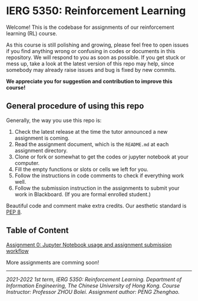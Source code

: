 # IERG 5350: Reinforcement Learning

Welcome! This is the codebase for assignments of our reinforcement learning (RL) course. 

As this course is still polishing and growing, please feel free to open issues if you find anything wrong or confusing in codes or documents in this repository. We will respond to you as soon as possible. If you get stuck or mess up, take a look at the latest version of this repo may help, since somebody may already raise issues and bug is fixed by new commits.

**We appreciate you for suggestion and contribution to improve this course!**



## General procedure of using this repo

Generally, the way you use this repo is:

1. Check the latest release at the time the tutor announced a new assignment is coming.
2. Read the assignment document, which is the `README.md` at each assignment directory.
3. Clone or fork or somewhat to get the codes or jupyter notebook at your computer.
4. Fill the empty functions or slots or cells we left for you.
5. Follow the instructions in code comments to check if everything work well.
6. Follow the submission instruction in the assignments to submit your work in Blackboard. (If you are formal enrolled student.)

Beautiful code and comment make extra credits. Our aesthetic standard is [PEP 8](https://www.python.org/dev/peps/pep-0008/).


## Table of Content


[Assignment 0: Jupyter Notebook usage and assignment submission workflow](assignment0/README.md)

More assignments are comming soon!


------

*2021-2022 1st term, IERG 5350: Reinforcement Learning. Department of Information Engineering, The Chinese University of Hong Kong. Course Instructor: Professor ZHOU Bolei. Assignment author: PENG Zhenghao.*

